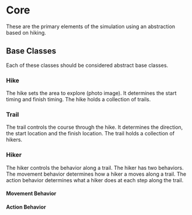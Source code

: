 # Core
These are the primary elements of the simulation using an abstraction
based on hiking.

## Base Classes

Each of these classes should be considered abstract
base classes.

### Hike
The hike sets the area to explore (photo image).
It determines the start timing and finish timing.
The hike holds a collection of trails.

### Trail
The trail controls the course through the hike.
It determines the direction, the start location and
the finish location.
The trail holds a collection of hikers.

### Hiker
The hiker controls the behavior along a trail.
The hiker has two behaviors. The movement behavior
determines how a hiker a moves along a trail.
The action behavior determines what a hiker does
at each step along the trail.

#### Movement Behavior

#### Action Behavior

